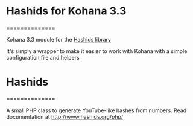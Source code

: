 # Hashids for Kohana 3.3
==============

Kohana 3.3 module for the [Hashids library](git://github.com/ivanakimov/hashids.php.git)

It's simply a wrapper to make it easier to work with Kohana with a simple configuration file and helpers

# Hashids
==============

A small PHP class to generate YouTube-like hashes from numbers. Read documentation at http://www.hashids.org/php/
